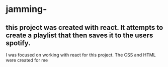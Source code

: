 # jamming-
## this project was created with react. It attempts to create a playlist that then saves it to the users spotify.
I was focused on working with react for this project. The CSS and HTML were created for me 
